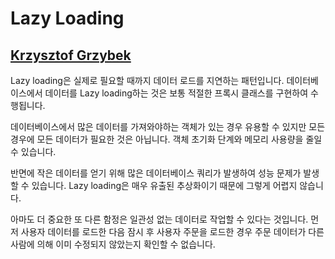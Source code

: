 # Lazy Loading

## [Krzysztof Grzybek](https://github.com/krzysztof-grzybek)

Lazy loading은 실제로 필요할 때까지 데이터 로드를 지연하는 패턴입니다. 데이터베이스에서 데이터를 Lazy loading하는 것은 보통 적절한 프록시 클래스를 구현하여 수행됩니다.

데이터베이스에서 많은 데이터를 가져와야하는 객체가 있는 경우 유용할 수 있지만 모든 경우에 모든 데이터가 필요한 것은 아닙니다. 객체 초기화 단계와 메모리 사용량을 줄일 수 있습니다.

반면에 작은 데이터를 얻기 위해 많은 데이터베이스 쿼리가 발생하여 성능 문제가 발생할 수 있습니다. Lazy loading은 매우 유출된 추상화이기 때문에 그렇게 어렵지 않습니다.

아마도 더 중요한 또 다른 함정은 일관성 없는 데이터로 작업할 수 있다는 것입니다. 먼저 사용자 데이터를 로드한 다음 잠시 후 사용자 주문을 로드한 경우 주문 데이터가 다른 사람에 의해 이미 수정되지 않았는지 확인할 수 없습니다.
